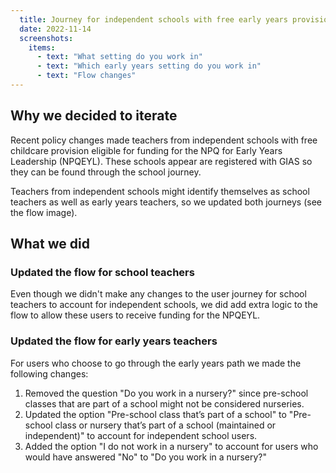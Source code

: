 ```yaml
---
  title: Journey for independent schools with free early years provision
  date: 2022-11-14
  screenshots:
    items:
      - text: "What setting do you work in"
      - text: "Which early years setting do you work in"
      - text: "Flow changes"
---
```


## Why we decided to iterate  

Recent policy changes made teachers from independent schools with free childcare provision eligible for funding for the NPQ for Early Years Leadership (NPQEYL). These schools appear are registered with GIAS so they can be found through the school journey.

Teachers from independent schools might identify themselves as school teachers as well as early years teachers, so we updated both journeys (see the flow image).

## What we did

### Updated the flow for school teachers

Even though we didn't make any changes to the user journey for school teachers to account for independent schools, we did add extra logic to the flow to allow these users to receive funding for the NPQEYL.

### Updated the flow for early years teachers

For users who choose to go through the early years path we made the following changes:
1. Removed the question "Do you work in a nursery?" since pre-school classes that are part of a school might not be considered nurseries.
2. Updated the option "Pre-school class that’s part of a school" to "Pre-school class or nursery that’s part of a school (maintained or independent)" to account for independent school users.
3. Added the option "I do not work in a nursery" to account for users who would have answered "No" to "Do you work in a nursery?"
